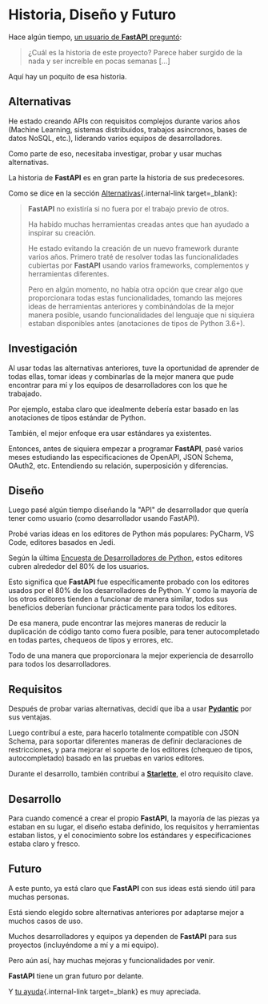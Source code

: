 # Historia, Diseño y Futuro

Hace algún tiempo, <a href="https://github.com/fastapi/fastapi/issues/3#issuecomment-454956920" class="external-link" target="_blank">un usuario de **FastAPI** preguntó</a>:

> ¿Cuál es la historia de este proyecto? Parece haber surgido de la nada y ser increíble en pocas semanas [...]

Aquí hay un poquito de esa historia.

## Alternativas

He estado creando APIs con requisitos complejos durante varios años (Machine Learning, sistemas distribuidos, trabajos asíncronos, bases de datos NoSQL, etc.), liderando varios equipos de desarrolladores.

Como parte de eso, necesitaba investigar, probar y usar muchas alternativas.

La historia de **FastAPI** es en gran parte la historia de sus predecesores.

Como se dice en la sección [Alternativas](alternatives.md){.internal-link target=_blank}:

<blockquote markdown="1">

**FastAPI** no existiría si no fuera por el trabajo previo de otros.

Ha habido muchas herramientas creadas antes que han ayudado a inspirar su creación.

He estado evitando la creación de un nuevo framework durante varios años. Primero traté de resolver todas las funcionalidades cubiertas por **FastAPI** usando varios frameworks, complementos y herramientas diferentes.

Pero en algún momento, no había otra opción que crear algo que proporcionara todas estas funcionalidades, tomando las mejores ideas de herramientas anteriores y combinándolas de la mejor manera posible, usando funcionalidades del lenguaje que ni siquiera estaban disponibles antes (anotaciones de tipos de Python 3.6+).

</blockquote>

## Investigación

Al usar todas las alternativas anteriores, tuve la oportunidad de aprender de todas ellas, tomar ideas y combinarlas de la mejor manera que pude encontrar para mí y los equipos de desarrolladores con los que he trabajado.

Por ejemplo, estaba claro que idealmente debería estar basado en las anotaciones de tipos estándar de Python.

También, el mejor enfoque era usar estándares ya existentes.

Entonces, antes de siquiera empezar a programar **FastAPI**, pasé varios meses estudiando las especificaciones de OpenAPI, JSON Schema, OAuth2, etc. Entendiendo su relación, superposición y diferencias.

## Diseño

Luego pasé algún tiempo diseñando la "API" de desarrollador que quería tener como usuario (como desarrollador usando FastAPI).

Probé varias ideas en los editores de Python más populares: PyCharm, VS Code, editores basados en Jedi.

Según la última <a href="https://www.jetbrains.com/research/python-developers-survey-2018/#development-tools" class="external-link" target="_blank">Encuesta de Desarrolladores de Python</a>, estos editores cubren alrededor del 80% de los usuarios.

Esto significa que **FastAPI** fue específicamente probado con los editores usados por el 80% de los desarrolladores de Python. Y como la mayoría de los otros editores tienden a funcionar de manera similar, todos sus beneficios deberían funcionar prácticamente para todos los editores.

De esa manera, pude encontrar las mejores maneras de reducir la duplicación de código tanto como fuera posible, para tener autocompletado en todas partes, chequeos de tipos y errores, etc.

Todo de una manera que proporcionara la mejor experiencia de desarrollo para todos los desarrolladores.

## Requisitos

Después de probar varias alternativas, decidí que iba a usar <a href="https://docs.pydantic.dev/" class="external-link" target="_blank">**Pydantic**</a> por sus ventajas.

Luego contribuí a este, para hacerlo totalmente compatible con JSON Schema, para soportar diferentes maneras de definir declaraciones de restricciones, y para mejorar el soporte de los editores (chequeo de tipos, autocompletado) basado en las pruebas en varios editores.

Durante el desarrollo, también contribuí a <a href="https://www.starlette.io/" class="external-link" target="_blank">**Starlette**</a>, el otro requisito clave.

## Desarrollo

Para cuando comencé a crear el propio **FastAPI**, la mayoría de las piezas ya estaban en su lugar, el diseño estaba definido, los requisitos y herramientas estaban listos, y el conocimiento sobre los estándares y especificaciones estaba claro y fresco.

## Futuro

A este punto, ya está claro que **FastAPI** con sus ideas está siendo útil para muchas personas.

Está siendo elegido sobre alternativas anteriores por adaptarse mejor a muchos casos de uso.

Muchos desarrolladores y equipos ya dependen de **FastAPI** para sus proyectos (incluyéndome a mí y a mi equipo).

Pero aún así, hay muchas mejoras y funcionalidades por venir.

**FastAPI** tiene un gran futuro por delante.

Y [tu ayuda](help-fastapi.md){.internal-link target=_blank} es muy apreciada.
